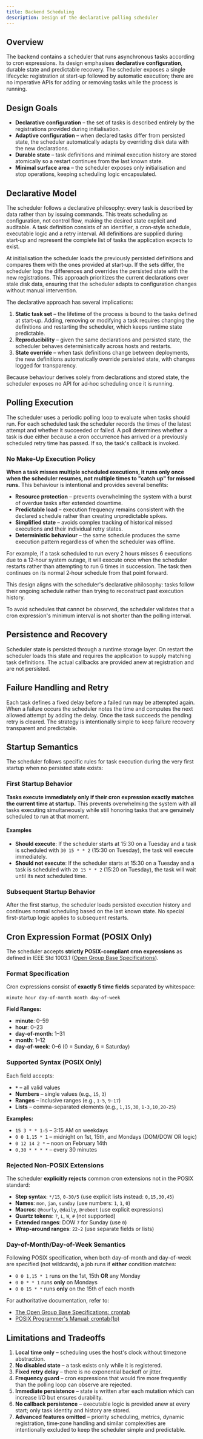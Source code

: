 ```yaml
---
title: Backend Scheduling
description: Design of the declarative polling scheduler
---
```


## Overview

The backend contains a scheduler that runs asynchronous tasks according to cron
expressions. Its design emphasises **declarative configuration**, durable
state and predictable recovery. The scheduler exposes a single lifecycle:
registration at start‑up followed by automatic execution; there are no
imperative APIs for adding or removing tasks while the process is running.

## Design Goals

- **Declarative configuration** – the set of tasks is described entirely by the
  registrations provided during initialisation.
- **Adaptive configuration** – when declared tasks differ from persisted state,
  the scheduler automatically adapts by overriding disk data with the new
  declarations.
- **Durable state** – task definitions and minimal execution history are stored
  atomically so a restart continues from the last known state.
- **Minimal surface area** – the scheduler exposes only initialisation and stop
  operations, keeping scheduling logic encapsulated.

## Declarative Model

The scheduler follows a declarative philosophy: every task is described by
data rather than by issuing commands. This treats scheduling as configuration,
not control flow, making the desired state explicit and auditable. A task
definition consists of an identifier, a cron‑style schedule, executable logic
and a retry interval. All definitions are supplied during start‑up and
represent the complete list of tasks the application expects to exist.

At initialisation the scheduler loads the previously persisted definitions and
compares them with the ones provided at start‑up. If the sets differ, the
scheduler logs the differences and overrides the persisted state with the new
registrations. This approach prioritizes the current declarations over stale
disk data, ensuring that the scheduler adapts to configuration changes without
manual intervention.

The declarative approach has several implications:

1. **Static task set** – the lifetime of the process is bound to the tasks
   defined at start‑up. Adding, removing or modifying a task requires changing
   the definitions and restarting the scheduler, which keeps runtime state
   predictable.
2. **Reproducibility** – given the same declarations and persisted state, the
   scheduler behaves deterministically across hosts and restarts.
3. **State override** – when task definitions change between deployments, the
   new definitions automatically override persisted state, with changes logged
   for transparency.

Because behaviour derives solely from declarations and stored state, the
scheduler exposes no API for ad‑hoc scheduling once it is running.

## Polling Execution

The scheduler uses a periodic polling loop to evaluate when tasks should run.
For each scheduled task the scheduler records the times of the latest attempt
and whether it succeeded or failed. A poll determines whether a task is due
either because a cron occurrence has arrived or a previously scheduled retry
time has passed. If so, the task's callback is invoked.

### No Make‑Up Execution Policy

**When a task misses multiple scheduled executions, it runs only once when the
scheduler resumes, not multiple times to "catch up" for missed runs.** This
behaviour is intentional and provides several benefits:

- **Resource protection** – prevents overwhelming the system with a burst of
  overdue tasks after extended downtime.
- **Predictable load** – execution frequency remains consistent with the
  declared schedule rather than creating unpredictable spikes.
- **Simplified state** – avoids complex tracking of historical missed
  executions and their individual retry states.
- **Deterministic behaviour** – the same schedule produces the same execution
  pattern regardless of when the scheduler was offline.

For example, if a task scheduled to run every 2 hours misses 6 executions due
to a 12‑hour system outage, it will execute once when the scheduler restarts
rather than attempting to run 6 times in succession. The task then continues
on its normal 2‑hour schedule from that point forward.

This design aligns with the scheduler's declarative philosophy: tasks follow
their ongoing schedule rather than trying to reconstruct past execution
history.

To avoid schedules that cannot be observed, the scheduler validates that a
cron expression's minimum interval is not shorter than the polling interval.

## Persistence and Recovery

Scheduler state is persisted through a runtime storage layer. 
On restart the scheduler loads this state and requires the
application to supply matching task definitions.
The actual callbacks are provided anew at registration and are not persisted.

## Failure Handling and Retry

Each task defines a fixed delay before a failed run may be attempted again.
When a failure occurs the scheduler notes the time and computes the next
allowed attempt by adding the delay. Once the task succeeds the pending retry is
cleared. The strategy is intentionally simple to keep failure recovery
transparent and predictable.

## Startup Semantics

The scheduler follows specific rules for task execution during the very first startup when no persisted state exists:

### First Startup Behavior

**Tasks execute immediately only if their cron expression exactly matches the current time at startup.** This prevents overwhelming the system with all tasks executing simultaneously while still honoring tasks that are genuinely scheduled to run at that moment.

#### Examples

- **Should execute**: If the scheduler starts at 15:30 on a Tuesday and a task is scheduled with `30 15 * * 2` (15:30 on Tuesday), the task will execute immediately.
- **Should not execute**: If the scheduler starts at 15:30 on a Tuesday and a task is scheduled with `20 15 * * 2` (15:20 on Tuesday), the task will wait until its next scheduled time.

### Subsequent Startup Behavior

After the first startup, the scheduler loads persisted execution history and continues normal scheduling based on the last known state. No special first-startup logic applies to subsequent restarts.

## Cron Expression Format (POSIX Only)

The scheduler accepts **strictly POSIX-compliant cron expressions** as defined in IEEE Std 1003.1 ([Open Group Base Specifications](https://pubs.opengroup.org/onlinepubs/9699919799/utilities/crontab.html)).

### Format Specification

Cron expressions consist of **exactly 5 time fields** separated by whitespace:

```
minute hour day-of-month month day-of-week
```

**Field Ranges:**
- **minute**: 0–59
- **hour**: 0–23  
- **day-of-month**: 1–31
- **month**: 1–12
- **day-of-week**: 0–6 (0 = Sunday, 6 = Saturday)

### Supported Syntax (POSIX Only)

Each field accepts:
- **`*`** – all valid values
- **Numbers** – single values (e.g., `15`, `3`)
- **Ranges** – inclusive ranges (e.g., `1-5`, `9-17`)
- **Lists** – comma-separated elements (e.g., `1,15,30`, `1-3,10,20-25`)

**Examples:**
- `15 3 * * 1-5` – 3:15 AM on weekdays
- `0 0 1,15 * 1` – midnight on 1st, 15th, and Mondays (DOM/DOW OR logic)
- `0 12 14 2 *` – noon on February 14th
- `0,30 * * * *` – every 30 minutes

### Rejected Non-POSIX Extensions

The scheduler **explicitly rejects** common cron extensions not in the POSIX standard:

- **Step syntax**: `*/15`, `0-30/5` (use explicit lists instead: `0,15,30,45`)
- **Names**: `mon`, `jan`, `sunday` (use numbers: `1`, `1`, `0`)
- **Macros**: `@hourly`, `@daily`, `@reboot` (use explicit expressions)
- **Quartz tokens**: `?`, `L`, `W`, `#` (not supported)
- **Extended ranges**: DOW `7` for Sunday (use `0`)
- **Wrap-around ranges**: `22-2` (use separate fields or lists)

### Day-of-Month/Day-of-Week Semantics

Following POSIX specification, when both day-of-month and day-of-week are specified (not wildcards), a job runs if **either** condition matches:

- `0 0 1,15 * 1` runs on the 1st, 15th **OR** any Monday
- `0 0 * * 1` runs **only** on Mondays  
- `0 0 15 * *` runs **only** on the 15th of each month

For authoritative documentation, refer to:
- [The Open Group Base Specifications: crontab](https://pubs.opengroup.org/onlinepubs/9699919799/utilities/crontab.html)
- [POSIX Programmer's Manual: crontab(1p)](https://man7.org/linux/man-pages/man1/crontab.1p.html)

## Limitations and Tradeoffs

1. **Local time only** – scheduling uses the host's clock without timezone
   abstraction.
2. **No disabled state** – a task exists only while it is registered.
3. **Fixed retry delay** – there is no exponential backoff or jitter.
4. **Frequency guard** – cron expressions that would fire more frequently than
   the polling loop can observe are rejected.
5. **Immediate persistence** – state is written after each mutation which can
   increase I/O but ensures durability.
6. **No callback persistence** – executable logic is provided anew at every
   start; only task identity and history are stored.
7. **Advanced features omitted** – priority scheduling, metrics, dynamic
   registration, time‑zone handling and similar complexities are intentionally
   excluded to keep the scheduler simple and predictable.

